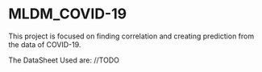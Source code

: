 # MLDM_COVID-19

This project is focused on finding correlation and creating prediction from the data of COVID-19.

The DataSheet Used are:
//TODO
